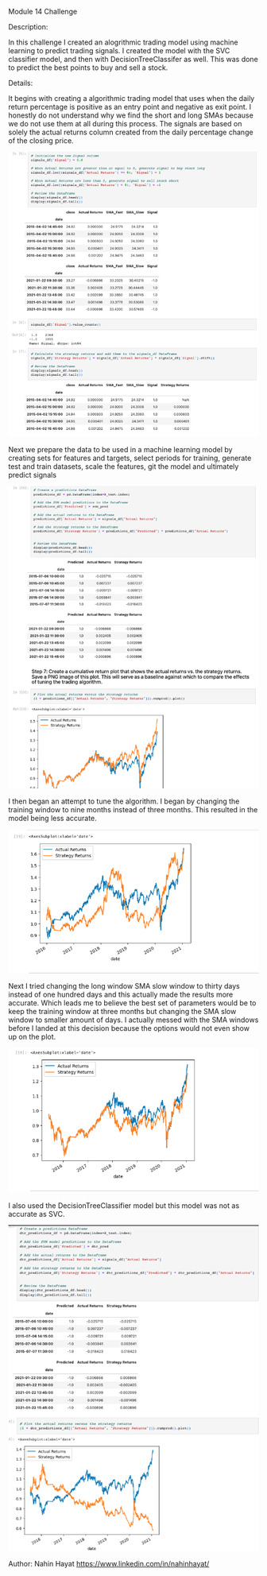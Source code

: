 Module 14 Challenge

Description:

In this challenge I created an alogrithmic trading model using machine learning to predict trading signals. I created the model with the SVC classifier model, and then with DecisionTreeClassifer as well. This was done to predict the best points to buy and sell a stock.

Details:

It begins with creating a algorithmic trading model that uses when the daily return percentage is positive as an entry point and negative as exit point. I honestly do not understand why we find the short and long SMAs because we do not use them at all during this process. The signals are based on solely the actual returns column created from the daily percentage change of the closing price.

![screenshot1](https://github.com/nahinhayat/Module14Challenge/blob/main/Starter_Code%208/module14screenshots/Screen%20Shot%202023-07-17%20at%209.56.02%20PM.png)

Next we prepare the data to be used in a machine learning model by creating sets for features and targets, select periods for training, generate test and train datasets, scale the features, git the model and ultimately predict signals

![screenshot2](https://github.com/nahinhayat/Module14Challenge/blob/main/Starter_Code%208/module14screenshots/Screen%20Shot%202023-07-17%20at%2010.01.04%20PM.png)

I then began an attempt to tune the algorithm. I began by changing the training window to nine months instead of three months. This resulted in the model being less accurate.

![longerwindowsvmrun](https://github.com/nahinhayat/Module14Challenge/blob/main/Starter_Code%208/module14screenshots/longer%20window%20svm%20run.png)

Next I tried changing the long window SMA slow window to thirty days instead of one hundred days and this actually made the results more accurate. Which leads me to believe the best set of parameters would be to keep the training window at three months but changing the SMA slow window to smaller amount of days. I actually messed with the SMA windows before I landed at this decision because the options would not even show up on the plot. 

![differentSMAwindowsvmrun](https://github.com/nahinhayat/Module14Challenge/blob/main/Starter_Code%208/module14screenshots/different%20SMA%20window%20svm%20run.png)

I also used the DecisionTreeClassifier model but this model was not as accurate as SVC.

![screenshotlike5](https://github.com/nahinhayat/Module14Challenge/blob/main/Starter_Code%208/module14screenshots/Screen%20Shot%202023-07-17%20at%2010.08.35%20PM.png)


Author: Nahin Hayat https://www.linkedin.com/in/nahinhayat/